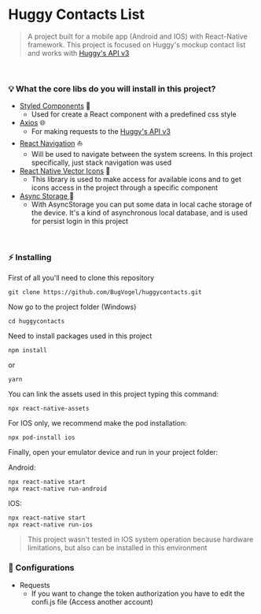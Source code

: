# Huggy Contacts List

> A project built for a mobile app (Android and IOS) with React-Native framework. This project is focused on Huggy's mockup contact list and works with [Huggy's API v3](https://developers.huggy.io/pt/API/api-v3.html)

<br />

### :bulb: What the core libs do you will install in this project?

- [Styled Components](https://styled-components.com/docs) :nail_care:
  - Used for create a React component with a predefined css style
- [Axios](https://axios-http.com/ptbr/docs/intro) :globe_with_meridians:
  - For making requests to the [Huggy's API v3](https://developers.huggy.io/pt/API/api-v3.html)
- [React Navigation](https://reactnavigation.org/docs/getting-started) :boat:
  - Will be used to navigate between the system screens. In this project specifically, just stack navigation was used
- [React Native Vector Icons](https://github.com/oblador/react-native-vector-icons) :hammer:
  - This library is used to make access for available icons and to get icons access in the project through a specific component
- [Async Storage ](https://react-native-async-storage.github.io/async-storage/docs/install/) :handbag:
  - With AsyncStorage you can put some data in local cache storage of the device. It's a kind of asynchronous local database, and is used for persist login in this project

<br />

### :zap: Installing

First of all you'll need to clone this repository

```
git clone https://github.com/BugVogel/huggycontacts.git
```

Now go to the project folder (Windows)

```
cd huggycontacts
```

Need to install packages used in this project

```
npm install
```

or

```
yarn
```

You can link the assets used in this project typing this command:

```
npx react-native-assets
```

For IOS only, we recommend make the pod installation:

```
npx pod-install ios
```

Finally, open your emulator device and run in your project folder:

Android:

```
npx react-native start
npx react-native run-android
```

IOS:

```
npx react-native start
npx react-native run-ios
```

> This project wasn't tested in IOS system operation because hardware limitations, but also can be installed in this environment

### :wrench: Configurations

- Requests
  - If you want to change the token authorization you have to edit the confi.js file (Access another account)

<br /><br />
